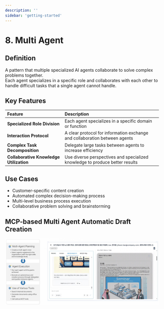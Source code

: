 ```yaml
---
description: ''
sidebar: 'getting-started'
---
```


# 8. Multi Agent

## Definition
A pattern that multiple specialized AI agents collaborate to solve complex problems together.  
Each agent specializes in a specific role and collaborates with each other to handle difficult tasks that a single agent cannot handle.  

## Key Features
| Feature | Description |
| :--- | :--- |
| **Specialized Role Division** | Each agent specializes in a specific domain or function |
| **Interaction Protocol** | A clear protocol for information exchange and collaboration between agents |
| **Complex Task Decomposition** | Delegate large tasks between agents to increase efficiency |
| **Collaborative Knowledge Utilization** | Use diverse perspectives and specialized knowledge to produce better results |

## Use Cases
- Customer-specific content creation  
- Automated complex decision-making process  
- Multi-level business process execution  
- Collaborative problem solving and brainstorming  

## MCP-based Multi Agent Automatic Draft Creation

![](../../../uengine-image/process-gpt/en/design-pattern/8.png)



